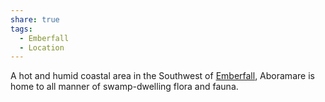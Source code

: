 ```yaml
---
share: true
tags:
  - Emberfall
  - Location
---
```


A hot and humid coastal area in the Southwest of [Emberfall](./Emberfall.md), Aboramare is home to all manner of swamp-dwelling flora and fauna. 